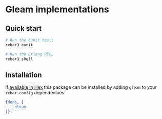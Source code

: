 # Gleam implementations

## Quick start

```sh
# Run the eunit tests
rebar3 eunit

# Run the Erlang REPL
rebar3 shell
```

## Installation

If [available in Hex](https://rebar3.org/docs/configuration/dependencies/#declaring-dependencies)
this package can be installed by adding `gleam` to your `rebar.config` dependencies:

```erlang
{deps, [
    gleam
]}.
```
